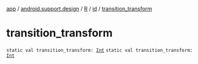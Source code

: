 [app](../../../index.md) / [android.support.design](../../index.md) / [R](../index.md) / [id](index.md) / [transition_transform](.)

# transition_transform

`static val transition_transform: `[`Int`](https://kotlinlang.org/api/latest/jvm/stdlib/kotlin/-int/index.html)
`static val transition_transform: `[`Int`](https://kotlinlang.org/api/latest/jvm/stdlib/kotlin/-int/index.html)